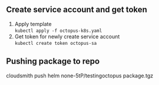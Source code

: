 ## Create service account and get token
1. Apply template \
`kubectl apply -f octopus-k8s.yaml`
1. Get token for newly create service account \
`kubectl create token octopus-sa`

## Pushing package to repo
cloudsmith push helm none-5tP/testingoctopus package.tgz